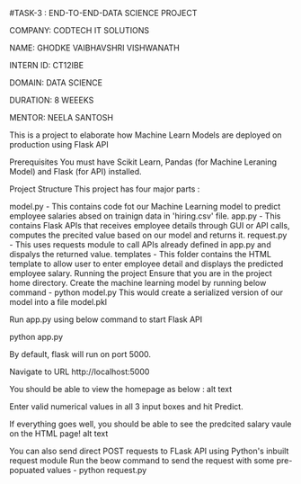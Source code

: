 #TASK-3 : END-TO-END-DATA SCIENCE PROJECT

COMPANY: CODTECH IT SOLUTIONS

NAME: GHODKE VAIBHAVSHRI VISHWANATH

INTERN ID: CT12IBE

DOMAIN: DATA SCIENCE

DURATION: 8 WEEEKS

MENTOR: NEELA SANTOSH

This is a project to elaborate how Machine Learn Models are deployed on production using Flask API

Prerequisites
You must have Scikit Learn, Pandas (for Machine Leraning Model) and Flask (for API) installed.

Project Structure
This project has four major parts :

model.py - This contains code fot our Machine Learning model to predict employee salaries absed on trainign data in 'hiring.csv' file.
app.py - This contains Flask APIs that receives employee details through GUI or API calls, computes the precited value based on our model and returns it.
request.py - This uses requests module to call APIs already defined in app.py and dispalys the returned value.
templates - This folder contains the HTML template to allow user to enter employee detail and displays the predicted employee salary.
Running the project
Ensure that you are in the project home directory. Create the machine learning model by running below command -
python model.py
This would create a serialized version of our model into a file model.pkl

Run app.py using below command to start Flask API

python app.py

By default, flask will run on port 5000.

Navigate to URL http://localhost:5000

You should be able to view the homepage as below : alt text

Enter valid numerical values in all 3 input boxes and hit Predict.

If everything goes well, you should be able to see the predcited salary vaule on the HTML page! alt text

You can also send direct POST requests to FLask API using Python's inbuilt request module Run the beow command to send the request with some pre-popuated values -
python request.py
